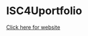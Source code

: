 # ISC4Uportfolio
[Click here for website](https://replit.com/@MyraT/Myra-Tariq-ICU4U-portfolio?v=1)
